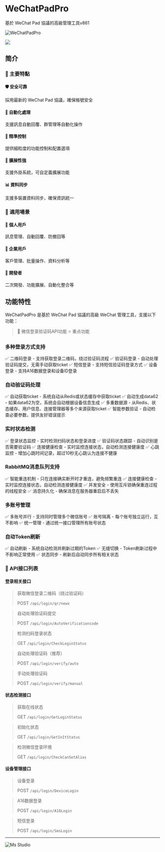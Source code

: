 # WeChatPadPro

基於 WeChat Pad 協議的高級管理工具v861

![WeChatPadPro](https://file.lifebus.top/imgs/wechatpadpro_cover.png)

![](https://img.shields.io/badge/%E6%96%B0%E7%96%86%E8%90%8C%E6%A3%AE%E8%BD%AF%E4%BB%B6%E5%BC%80%E5%8F%91%E5%B7%A5%E4%BD%9C%E5%AE%A4-%E6%8F%90%E4%BE%9B%E6%8A%80%E6%9C%AF%E6%94%AF%E6%8C%81-blue)

## 简介

### 🌟 主要特點

#### 🛡️ 安全可靠

採用最新的 WeChat Pad 協議，確保帳號安全

#### 🔄 自動化處理

支援訊息自動回覆、群管理等自動化操作

#### 🎯 精準控制

提供細粒度的功能控制和配置選項

#### 🔌 擴展性強

支援外掛系統，可自定義擴展功能

#### 📊 資料同步

支援多裝置資料同步，確保資訊統一

### 🎯 適用場景

#### 👥 個人用戶

訊息管理、自動回覆、防撤回等

#### 🏢 企業用戶

客戶管理、批量操作、資料分析等

#### 🤖 開發者

二次開發、功能擴展、自動化整合等

## 功能特性

WeChatPadPro 是基於 WeChat Pad 協議的高級 WeChat 管理工具，支援以下功能：

> 🔐 微信登录验证码API功能 ⭐ 重点功能

### 多种登录方式支持

✅ 二维码登录 - 支持获取登录二维码，绕过验证码流程
✅ 验证码登录 - 自动处理验证码提交，无需手动获取ticket
✅ 短信登录 - 支持短信验证码登录方式
✅ 设备登录 - 支持A16数据登录和设备ID登录

### 自动验证码处理

✅ 自动获取ticket - 系统自动从Redis或状态缓存中获取ticket
✅ 自动生成data62 - 如果data62为空，系统会自动根据设备信息生成
✅ 多重数据源 - 从Redis、状态缓存、用户信息、连接管理器等多个来源获取ticket
✅ 智能参数验证 - 自动检查必要参数，提供友好错误提示

### 实时状态检测

✅ 登录状态监控 - 实时检测扫码状态和登录进度
✅ 验证码状态跟踪 - 自动识别是否需要验证码
✅ 连接健康检查 - 实时监控连接状态，自动检测连接健康度
✅ 心跳监控 - 增加心跳时间记录，超过10秒无心跳认为连接不健康

### RabbitMQ消息队列支持

✅ 智能重连机制 - 只在连接确实断开时才重连，避免频繁重连
✅ 连接健康检查 - 实时监控连接状态，自动检测连接健康度
✅ 并发安全 - 使用互斥锁确保重连过程的线程安全
✅ 消息持久化 - 确保消息在服务器重启后不丢失

### 多账号管理

✅ 多账号并行 - 支持同时管理多个微信账号
✅ 账号隔离 - 每个账号独立运行，互不影响
✅ 统一管理 - 通过统一接口管理所有账号状态

### 自动Token刷新

✅ 自动刷新 - 系统自动检测并刷新过期的Token
✅ 无缝切换 - Token刷新过程中不影响正常使用
✅ 状态同步 - 刷新后自动同步所有相关状态

### 🔄 API接口列表

#### 登录相关接口

> 获取微信登录二维码（绕过验证码）
>
> POST `/api/login/qr/newx`

> 自动处理验证码提交
>
> POST `/api/login/AutoVerificationcode`

> 检测扫码登录状态
>
> GET `/api/login/CheckLoginStatus`

> 自动处理验证码（推荐）
>
> POST `/api/login/verify/auto`

> 手动处理验证码
>
> POST `/api/login/verify/manual`

#### 状态检测接口

> 获取在线状态
>
> GET `/api/login/GetLoginStatus`

> 初始化状态
>
> GET `/api/login/GetInItStatus`

> 检测微信登录环境
>
> GET `/api/login/CheckCanSetAlias`

#### 设备管理接口

> 设备登录
>
> POST `/api/login/DeviceLogin`

> A16数据登录
>
> POST `/api/login/A16Login`

> 短信登录
>
> POST `/api/login/SmsLogin`

---

![Ms Studio](https://file.lifebus.top/imgs/ms_blank_001.png)
